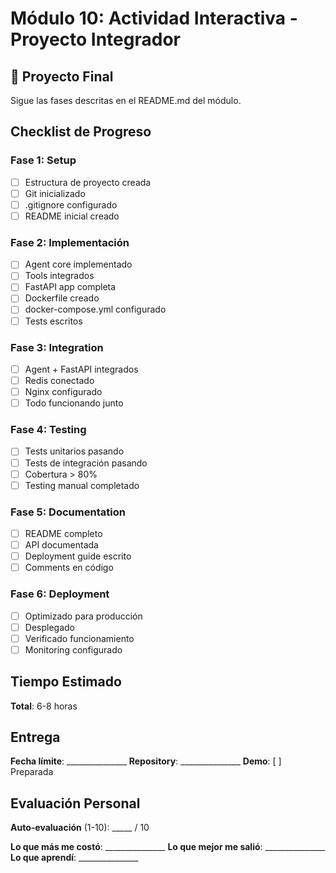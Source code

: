 # Módulo 10: Actividad Interactiva - Proyecto Integrador

## 🎯 Proyecto Final

Sigue las fases descritas en el README.md del módulo.

## Checklist de Progreso

### Fase 1: Setup
- [ ] Estructura de proyecto creada
- [ ] Git inicializado
- [ ] .gitignore configurado
- [ ] README inicial creado

### Fase 2: Implementación
- [ ] Agent core implementado
- [ ] Tools integrados
- [ ] FastAPI app completa
- [ ] Dockerfile creado
- [ ] docker-compose.yml configurado
- [ ] Tests escritos

### Fase 3: Integration
- [ ] Agent + FastAPI integrados
- [ ] Redis conectado
- [ ] Nginx configurado
- [ ] Todo funcionando junto

### Fase 4: Testing
- [ ] Tests unitarios pasando
- [ ] Tests de integración pasando
- [ ] Cobertura > 80%
- [ ] Testing manual completado

### Fase 5: Documentation
- [ ] README completo
- [ ] API documentada
- [ ] Deployment guide escrito
- [ ] Comments en código

### Fase 6: Deployment
- [ ] Optimizado para producción
- [ ] Desplegado
- [ ] Verificado funcionamiento
- [ ] Monitoring configurado

## Tiempo Estimado

**Total**: 6-8 horas

## Entrega

**Fecha límite**: _______________
**Repository**: _______________
**Demo**: [ ] Preparada

## Evaluación Personal

**Auto-evaluación** (1-10): _____ / 10

**Lo que más me costó**: _______________
**Lo que mejor me salió**: _______________
**Lo que aprendí**: _______________
